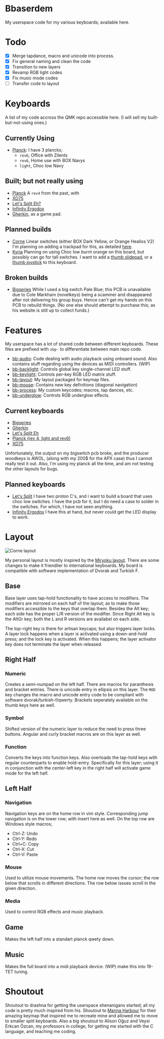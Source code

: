 # Bbaserdem

My userspace code for my various keyboards; available here.

# Todo

- [x] Merge tapdance, macro and unicode into process.
- [x] Fix general naming and clean the code
- [x] Transition to new layers
- [x] Revamp RGB light codes
- [x] Fix music mode codes
- [ ] Transfer code to layout

# Keyboards

A list of my code accross the QMK repo accessible here.
(I will sell my built-but-not-using ones.)

## Currently Using

* [Planck](../../keyboards/planck/keymaps/bbaserdem): I have 3 plancks;
  * `rev6`, Office with Zilents
  * `rev6`, Home use with BOX Navys
  * `light`, Choc low Navy

## Built; but not really using

* [Planck](../../keyboards/planck/keymaps/bbaserdem)
A `rev4` from the past, with 
* [XD75](../../keyboards/xd75/keymaps/bbaserdem)
* [Let's Split Eh?](../../keyboards/lets_split_eh/keymaps/default)
* [Infinity Ergodox](../../keyboards/ergodox_infinity/keymaps/bbaserdem)
* [Gherkin](../../keyboards/gherkin/keymaps/bbaserdem), as a game pad.

## Planned builds

* [Corne](../../keyboards/crkbd/)
Linear switches (either BOX Dark Yellow, or Orange Healios V2)
I'm planning on adding a trackpad for this, as detailed 
[here](https://github.com/manna-harbour/crkbd/blob/master/trackpoint/readme.org).
* [Kyria](../../keyboards/kyria/)
Planning on using Choc low burnt orange on this board,
but possibly can go for tall switches.
I want to add a
[thumb slidepad](https://www.sparkfun.com/products/9426), or a 
[thumb joystick](https://www.sparkfun.com/products/15168) to this keyboard.

## Broken builds

* [Bigseries](../../keyboards/bigseries/1key/keymaps/bbaserdem)
While I used a big switch Pale Blue; this PCB is unavailable due to
Cole Markham (novelkeys) being a scammer and disappeared after not delivering
his group buys.
Hence can't get my hands on this PCB to rebuild things.
(No one else should attempt to purchase this; as his website is still up to
collect funds.)

# Features

My userspace has a lot of shared code between different keyboards.
These files are prefixed with `sbp-` to differentiate between main repo code.

* [bb-audio](bb-audio.c): Code dealing with audio playback using onboard sound.
Also contains stuff regarding using the devices as MIDI controllers. (WIP)
* [bb-backlight](bb-backlight.c): Controls global key single-channel LED stuff.
* [bb-keylight](bb-keylight.c): Controls per-key RGB LED matrix stuff.
* [bb-layout](bb-layout.h): My layout packaged for keymap files.
* [bb-mouse](bb-mouse.c): Contains new key definitions (diagonal navigation)
* [bb-process](bb-process.c): My custom keycodes; macros, tap dances, etc.
* [bb-underglow](bb-underglow.c): Controls RGB underglow effects.

## Current keyboards

* [Bigseries](../../keyboards/bigseries/1key/keymaps/bbaserdem)
* [Gherkin](../../keyboards/40percentclub/gherkin/keymaps/bbaserdem)
* [Let's Split Eh](../../keyboards/lets_split_eh/keymaps/bbaserdem)
* [Planck (rev 4, light and rev6)](../../keyboards/planck/keymaps/bbaserdem)
* [XD75](../../keyboards/xd75/keymaps/bbaserdem)

Unfortunately, the output on my bigswitch pcb broke,
and the producer woodkeys is AWOL, (along with my 200$ for the APX case)
thus I cannot really test it out.
Also, I'm using my planck all the time,
and am not testing the other layouts for bugs.

## Planned keyboards

* [Let's Split](../../keyboards/lets_split/keymaps/bbaserdem)
I have two proton C's, and i want to build a board that uses choc low switches.
I have the pcb for it, but I do need a case to solder in the switches.
For which, I have not seen anything.
* [Infinity Ergodox](../../keyboards/ergodox_infinity/keymaps/bbaserdem)
I have this at hand, but never could get the LED display to work.

# Layout

![Corne layout](https://i.imgur.com/6VvQZ2I.png)

My personal layout is mostly inspired by the
[Miryoku layout](../manna-harbour_miryoku/miryoku.org).
There are some changes to make it friendlier to international keyboards.
My board is compatible with software implementation of Dvorak and Turkish F.

## Base

Base layer uses tap-hold functionality to have access to modifiers.
The modifiers are mirrored on each half of the layout;
as to make those modifiers accessible to the keys that overlap them.
Besides the Alt key; each side has the proper L/R version of the modifier.
Since Right Alt key is the AltGr key;
both the L and R versions are availabel on each side.

The top-right key is there for artisan keycaps; but also triggers layer locks.
A layer lock happens when a layer is activated using a down-and-hold press;
and the lock key is activated.
When this happens; the layer activator key does not terminate the layer when released.

## Right Half

### Numeric

Creates a semi-numpad on the left half.
There are macros for paranthesis and bracket entries.
There is unicode entry in ellipsis on this layer.
The `MOD` key changes the macro and unicode entry code to be compliant with
software dvorak/turkish-f/qwerty.
Brackets seperately available on the thumb keys here as well.

### Symbol

Shifted version of the numeric layer to reduce the need to press three buttons.
Angular and curly bracket macros are on this layer as well.

### Function

Converts the keys into function keys.
Also overloads the tap-hold keys with regular counterparts to enable hold-entry.
Specifically for this layer; using it in conjunction with the center-left key
in the right half will activate game mode for the left half.

## Left Half

### Navigation

Navigation keys are on the home row in vim style.
Corresponding jump navigation is on the lower row; with insert here as well.
On the top row are Windows style macros;
* Ctrl-Z: Undo
* Ctrl-Y: Redo
* Ctrl+C: Copy
* Ctrl-X: Cut
* Ctrl-V: Paste

### Mouse

Used to utilize mouse movements.
The home row moves the cursor; the row below that scrolls in different directions.
The row below issues scroll in the given direction.

### Media

Used to control RGB effects and music playback.

## Game

Makes the left half into a standart planck qwety down.

## Music

Makes the full board into a midi playback device.
(WIP) make this into 19-TET tuning.

# Shoutout

Shoutout to drashna for getting the userspace shenanigans started;
all my code is pretty much inspired from his.
Shoutout to [Manna Harbour](../manna-harbour_miryoku/README.org) for their
amazing keymap that inspired me to recreate mine and allowed me to move to
smaller split keyboards.
Also a big shoutout to Alison Oğuz and Veysi Erkcan Özcan,
my professors in college,
for getting me started with the C language, and teaching me coding.
